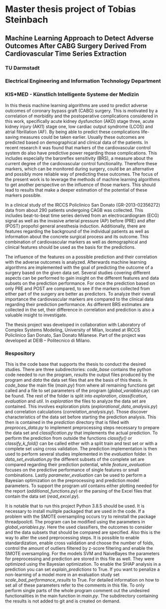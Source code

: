 # Master thesis project of Tobias Steinbach

## **Machine Learning Approach to Detect Adverse Outcomes After CABG Surgery Derived From Cardiovascular Time Series Extraction**

### TU Darmstadt
### Electrical Engineering and Information Technology Department
### KIS*MED - Künstlich Intelligente Systeme der Medizin

In this thesis machine learning algorithms are used to predict adverse outcomes of coronary bypass
graft (CABG) surgery. This is motivated by a correlation of morbidity and the postoperative complications
considered in this work, specifically acute kidney dysfunction (AKD) stage three, acute kidney injury (AKI1)
stage one, low cardiac output syndrome (LCOS) and atrial fibrillation (AF). By being able to predict these
complications life-saving measures could be taken earlier. Usually these outcomes are predicted based
on demographical and clinical data of the patients. In recent research it was found that markers of the
cardiovascular control system do also have predictive power regarding those complications. This includes
especially the baroreflex sensitivity (BRS), a measure about the current degree of the cardiovascular control
functionality. Therefore these markers, which can be monitored during surgery, could be an alternative and
possibly more reliable way of predicting these outcomes. The focus of the present work is to leverage the
methods of machine learning algorithms to get another perspective on the influence of those markers. This
should lead to results that make a deeper estimation of the potential of these markers possible.

In a clinical study of the IRCCS Policlinico San Donato (GR-2013-02356272) data from about 290 patients
undergoing CAGB was collected. This includes beat-to-beat time series derived from an electrocardiogram
(ECG) signal as well as the invasive arterial pressure (AP) before (PRE) and after (POST) propofol general
anesthesia induction. Additionally, there are features regarding the background of the individual patients as
well as information about the concrete surgical process and its outcome. This combination of cardiovascular
markers as well as demographical and clinical features should be used as the basis for the predictions.

The influence of the features on a possible prediction and their correlation
with the adverse outcomes is analyzed. Afterwards machine learning algorithms are implemented
with the goal of predicting the outcome of a surgery based on the given data set. 
Several studies covering different aspects can be performed to gain insight on the different
features and data subsets on the prediction performance. For once the prediction based on only PRE
and POST are compared, to see if the markers collected from either part of the surgery are better as
predictors. To analyze their overall importance the cardiovascular markers are compared to the clinical
data regarding their prediction performance. As different BRS estimates are collected in the set, their
difference in correlation and prediction is also a valuable insight to investigate.

The thesis project was developed in collaboration with Laboratory of Complex Systems
Modeling, University of Milan, located at IRCCS Policlinico San Donato, San Donato Milanese. Part of the project was developed at DEIB –
Politecnico di Milano.

### Respository

This is the code base that supports the thesis to conduct the desired studies. There are three
subdirectories: *code_base* contains the python code needed to run the program, *results* the output files 
produced by the program and *data* the data set files that are the basis of this thesis. In *code_base* the main file (*main.py*)
from where all remaining functions get called and a file to set parameters of the program (*global_variables.py*) can be found. 
The rest of the folder is split into *exploration*, *classification*, *evaluation* and *util*. In *exploration* the files
to analyze the data set are contained. This involves exploration plots (*explorational_data_analysis.py*) and 
correlation calculations (*correlation_analysis.py*). Those discover characteristics of the data set before 
starting the prediction analysis. This then is contained in the *prediction* directory that is filled with 
*preproces_data.py* to implement preprocessing steps necessary to prepare the data set and *classification.py* 
that implements the actual prediction. To perform the prediction from outside the functions *classify()* or 
*classify_k_fold()* can be called either with a split train and test set or with a complete set using cross validation. The prediction
implementation is then used to perform several studies implemented in the *evaluation* folder. In *data_set_evaluation.py* 
the different subsets of the complete set are compared regarding their prediction potential, while *feature_avaluation*
focuses on the predictive performance of single features or small combinations. Lastly *parameter_evaluation* can be used to perform 
a Bayesian optimization on the preprocessing and prediction model parameters. To support the program *util* contains either
plotting needed for the report (*additional_functions.py*) or the parsing of the Excel files that contain the data set
(*read_excel.py*). 

It is notable that to run this project Python 3.8.5 should be used. It is necessary to install mulitple packaged that are used in the code.
If a problem with the SMOTE oversampling occurs try to reinstall the package threadpoolctl. The program can be modified using the 
parameters in *global_variables.py*. Here the used classifiers, the outcomes to consider and the data subsets that should be compared
are specified. Also this is the way to alter the used preprocessing steps. It is possible to enable standardization, enable cross validation
and choose the number of folds, control the amount of outliers filtered by z-score filtering and enable the SMOTE oversampling. For the 
models SVM and NaiveBayes the parameters for preprocessing and prediction are stored in this file as well. They were optimized using 
the Bayesian optimization. To enable the SHAP analysis in a prediction you can set *explain_predictions* to True. If you want to penalize
a non-learning of a model more in an evaluation study set *scale_bad_performance_results* to True. For detailed information on how to set all of 
these parameters refer to the comments in this file. To only perform single parts of the whole program comment out the undesired functionalities
in the main function in *main.py*. The subdirectory containing the results is not added to git and is created on demand.


